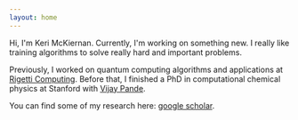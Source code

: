 ```yaml
---
layout: home
---
```


Hi, I'm Keri McKiernan. Currently, I'm working on something new. I really like training algorithms to solve really hard and important problems.

Previously, I worked on quantum computing algorithms and applications at [Rigetti Computing](https://www.rigetti.com/). Before that, I finished a PhD in computational chemical physics at Stanford with [Vijay Pande](https://www.pandelab.org). 

You can find some of my research here: [google scholar](https://scholar.google.com/citations?user=5puhOkwAAAAJ&hl=en).

